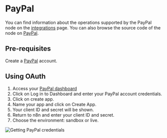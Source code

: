 # PayPal

You can find information about the operations supported by the PayPal node on the [integrations](https://n8n.io/integrations/n8n-nodes-base.payPal) page. You can also browse the source code of the node on [PayPal](https://github.com/n8n-io/n8n/tree/master/packages/nodes-base/nodes/PayPal).

## Pre-requisites

Create a [PayPal](https://paypal.com/) account.

## Using OAuth

1. Access your [PayPal dashboard](https://developer.paypal.com/developer/applications/)
2. Click on Log in to Dashboard and enter your PayPal account credentials.
3. Click on create app.
4. Name your app and click on Create App.
5. Your client ID and secret will be shown.
6. Return to n8n and enter your client ID and secret.
7. Choose the environment: sandbox or live.

![Getting PayPal credentials](./using-oauth.gif)
